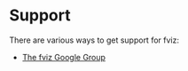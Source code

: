 Support
=======

There are various ways to get support for fviz:

+ [The fviz Google Group](http://groups.google.com/group/fviz)


